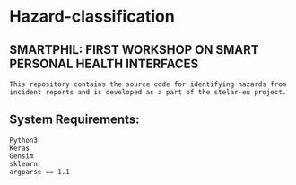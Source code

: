 # Hazard-classification

## SMARTPHIL: FIRST WORKSHOP ON SMART PERSONAL HEALTH INTERFACES
```
This repository contains the source code for identifying hazards from incident reports and is developed as a part of the stelar-eu project. 
```
## System Requirements: 
``` 
Python3
Keras
Gensim
sklearn
argparse == 1.1
```
